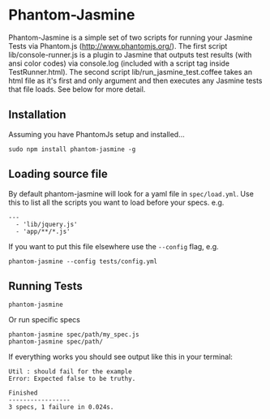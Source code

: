 Phantom-Jasmine
=====================

Phantom-Jasmine is a simple set of two scripts for running your Jasmine Tests via Phantom.js (http://www.phantomjs.org/).
The first script lib/console-runner.js is a plugin to Jasmine that outputs test results (with ansi color codes) via console.log (included with a script tag inside TestRunner.html).
The second script lib/run_jasmine_test.coffee takes an html file as it's first and only argument and then executes any Jasmine tests
that file loads. See below for more detail.


Installation
-------------------

Assuming you have PhantomJs setup and installed...

    sudo npm install phantom-jasmine -g


Loading source file
-------------------

By default phantom-jasmine will look for a yaml file in `spec/load.yml`. Use this to list all the scripts you want to load before your specs. e.g.

    ---
      - 'lib/jquery.js'
      - 'app/**/*.js'

If you want to put this file elsewhere use the `--config` flag, e.g.

    phantom-jasmine --config tests/config.yml


Running Tests
-------------------

    phantom-jasmine

Or run specific specs

    phantom-jasmine spec/path/my_spec.js
    phantom-jasmine spec/path/

If everything works you should see output like this in your terminal:

    Util : should fail for the example
    Error: Expected false to be truthy.

    Finished
    -----------------
    3 specs, 1 failure in 0.024s.
